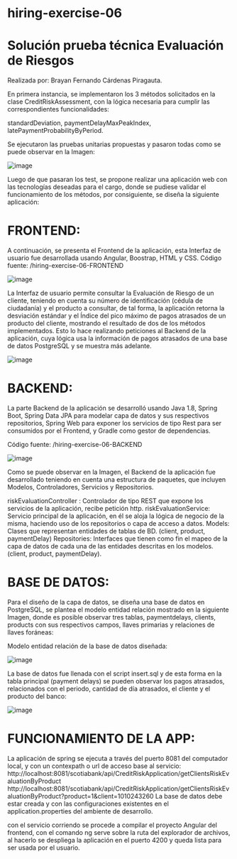 # hiring-exercise-06
# Solución prueba técnica Evaluación de Riesgos

Realizada por: Brayan Fernando Cárdenas Piragauta.

En primera instancia, se implementaron los 3 métodos solicitados en la clase CreditRiskAssessment, con la lógica necesaria para cumplir las correspondientes funcionalidades:

standardDeviation,
paymentDelayMaxPeakIndex,
latePaymentProbabilityByPeriod.

Se ejecutaron las pruebas unitarias propuestas y pasaron todas como se puede observar en la Imagen:

![image](https://user-images.githubusercontent.com/78576954/131445876-5f98e0b9-e6e2-4c3e-b833-7ca7c6af9333.png)

Luego de que pasaran los test, se propone realizar una aplicación web con las tecnologías deseadas para el cargo, donde se pudiese validar el funcionamiento de los métodos, por consiguiente, se diseña la siguiente aplicación:

# FRONTEND:

A continuación, se presenta el Frontend de la aplicación, esta Interfaz de usuario fue desarrollada usando Angular, Boostrap, HTML y CSS. 
Código fuente: /hiring-exercise-06-FRONTEND

![image](https://user-images.githubusercontent.com/78576954/131445932-57fb9b0d-788d-43f0-957e-49c7e4c16d72.png)

La Interfaz de usuario permite consultar la Evaluación de Riesgo de un cliente, teniendo en cuenta su número de identificación (cédula de ciudadanía) y el producto a consultar, de tal forma, la aplicación retorna la desviación estándar y el Índice del pico máximo de pagos atrasados de un producto del cliente, mostrando el resultado de dos de los métodos implementados. Esto lo hace realizando peticiones al Backend de la aplicación, cuya lógica usa la información de pagos atrasados de una base de datos PostgreSQL y se muestra más adelante. 

![image](https://user-images.githubusercontent.com/78576954/131445994-c4575273-456b-4db2-bba5-c2bf3563fa92.png)

# BACKEND:

La parte Backend de la aplicación se desarrolló usando Java 1.8, Spring Boot, Spring Data JPA para modelar capa de datos y sus respectivos repositorios, Spring Web para exponer los servicios de tipo Rest para ser consumidos por el Frontend, y Gradle como gestor de dependencias.

Código fuente: /hiring-exercise-06-BACKEND

![image](https://user-images.githubusercontent.com/78576954/131446026-70df7636-807d-41be-9f6e-d50da87eb7f0.png)

Como se puede observar en la Imagen, el Backend de la aplicación fue desarrollado teniendo en cuenta una estructura de paquetes, que incluyen Modelos, Controladores, Servicios y Repositorios.

riskEvaluationController : Controlador de tipo REST que expone los servicios de la aplicación, recibe petición http.
riskEvaluationService: Servicio principal de la aplicación, en él se aloja la lógica de negocio de la misma, haciendo uso de los repositorios o capa de acceso a datos.
Models: Clases que representan entidades de tablas de BD. (client, product, paymentDelay)
Repositories: Interfaces que tienen como fin el mapeo de la capa de datos de cada una de las entidades descritas en los modelos. (client, product, paymentDelay).

# BASE DE DATOS:
Para el diseño de la capa de datos, se diseña una base de datos en PostgreSQL, se plantea el modelo entidad relación mostrado en la siguiente Imagen, donde es posible observar tres tablas, paymentdelays, clients, products con sus respectivos campos, llaves primarias y relaciones de llaves foráneas:

Modelo entidad relación de la base de datos diseñada:

![image](https://user-images.githubusercontent.com/78576954/131446050-e376ec08-d43c-4037-a058-6e9ca5f10a08.png)

La base de datos fue llenada con el script insert.sql y de esta forma en la tabla principal (payment delays) se pueden observar los pagos atrasados, relacionados con el periodo, cantidad de día atrasados, el cliente y el producto del banco:

![image](https://user-images.githubusercontent.com/78576954/131446068-2fc401ed-712a-4076-8357-12ea8633f891.png)

# FUNCIONAMIENTO DE LA APP:

La aplicación de spring se ejecuta a través del puerto 8081 del computador local, y con un contexpath o url de acceso base al servicio: 
http://localhost:8081/scotiabank/api/CreditRiskApplication/getClientsRiskEvaluationByProduct
http://localhost:8081/scotiabank/api/CreditRiskApplication/getClientsRiskEvaluationByProduct?product=1&client=1010243260
La base de datos debe estar creada y con las configuraciones existentes en el application.properties del ambiente de desarrollo.

con el servicio corriendo se procede a compilar el proyecto Angular del frontend, con el comando ng serve sobre la ruta del explorador de archivos, al hacerlo se despliega la aplicación en el puerto 4200 y queda lista para ser usada por el usuario.

